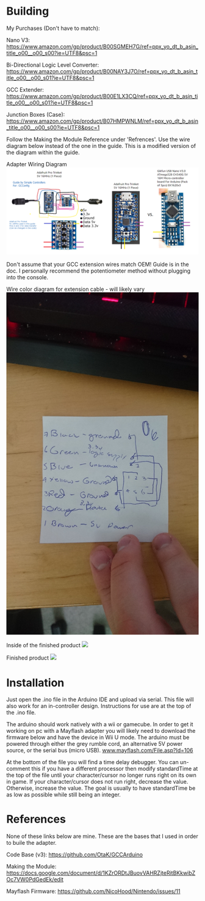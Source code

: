 # Building

My Purchases (Don't have to match):

Nano V3: https://www.amazon.com/gp/product/B00SGMEH7G/ref=ppx_yo_dt_b_asin_title_o00__o00_s00?ie=UTF8&psc=1

Bi-Directional Logic Level Converter: https://www.amazon.com/gp/product/B00NAY3J7O/ref=ppx_yo_dt_b_asin_title_o00__o00_s01?ie=UTF8&psc=1

GCC Extender: https://www.amazon.com/gp/product/B00E1LX3CQ/ref=ppx_yo_dt_b_asin_title_o00__o00_s01?ie=UTF8&psc=1

Junction Boxes (Case): https://www.amazon.com/gp/product/B07HMPWNLM/ref=ppx_yo_dt_b_asin_title_o00__o00_s00?ie=UTF8&psc=1


Follow the Making the Module Reference under 'Refrences'. Use the wire diagram below instead of the one in the guide. This is a modified version of the diagram within the guide.

Adapter Wiring Diagram
![](https://raw.githubusercontent.com/Oafish1/GCCArduino/master/img/ModifiedChart.png)

Don't assume that your GCC extension wires match OEM! Guide is in the doc. I personally recommend the potentiometer method without plugging into the console.

Wire color diagram for extension cable - will likely vary
![](https://raw.githubusercontent.com/Oafish1/GCCArduino/master/img/ExtenderWires.JPG)

Inside of the finished product
![](https://raw.githubusercontent.com/Oafish1/GCCArduino/master/img/FinishedInside.JPG)

Finished product
![](https://raw.githubusercontent.com/Oafish1/GCCArduino/master/img/Finished.JPG)

# Installation

Just open the .ino file in the Arduino IDE and upload via serial.  This file will also work for an in-controller design.  Instructions for use are at the top of the .ino file.

The arduino should work natively with a wii or gamecube. In order to get it working on pc with a Mayflash adapter you will likely need to download the firmware below and have the device in Wii U mode. The arduino must be powered through either the grey rumble cord, an alternative 5V power source, or the serial bus (micro USB).
www.mayflash.com/File.asp?Id=106

At the bottom of the file you will find a time delay debugger. You can un-comment this if you have a different processor then modify standardTime at the top of the file until your character/cursor no longer runs right on its own in game. If your character/cursor does not run right, decrease the value. Otherwise, increase the value. The goal is usually to have standardTime be as low as possible while still being an integer.

# References

None of these links below are mine. These are the bases that I used in order to buile the adapter.

Code Base (v3): https://github.com/OtaK/GCCArduino

Making the Module: https://docs.google.com/document/d/1KZrORDtJBuovVAHRZjteRitBKkwibZOc7VW0PdGedEk/edit

Mayflash Firmware: https://github.com/NicoHood/Nintendo/issues/11
